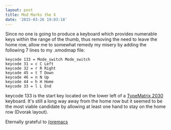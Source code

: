 ```yaml
---
layout: post
title: Mod Marks the X
date: '2015-03-26 19:03:18'
---
```

Since no one is going to produce a keyboard which provides numerable keys within the range of the thumb, thus removing the need to leave the home row, allow me to somewhat remedy my misery by adding the following 7 lines to my .xmodmap file:

    keycode 133 = Mode_switch Mode_switch
    keycode 31 = c C Left
    keycode 32 = r R Right
    keycode 45 = t T Down
    keycode 46 = n N Up
    keycode 44 = h H Home
    keycode 33 = l L End

keycode 133 is the start key located on the lower left of a [TypeMatrix 2030][typematrix-2030] keyboard. It's still a long way away from the home row but it seemed to be the most viable candidate by allowing at least one hand to stay on the home row (Dvorak layout).

Eternally grateful to [(oremacs][(oremacs]

[typematrix-2030]: http://www.typematrix.com/2030/features.php
[(oremacs]: http://oremacs.com/2015/02/14/semi-xmodmap/
